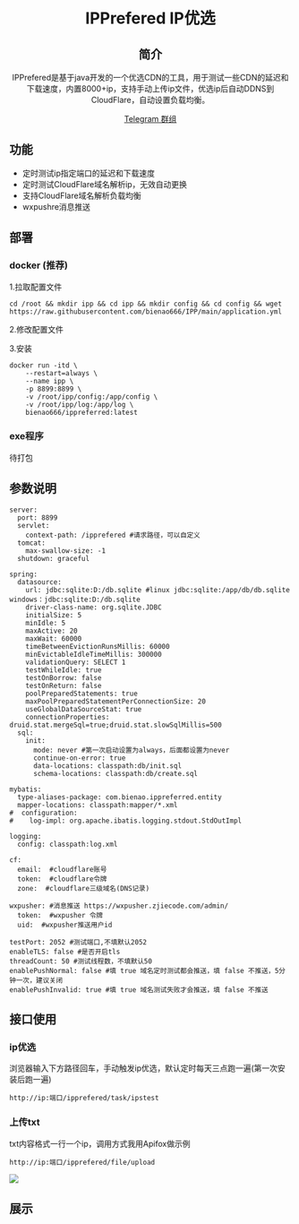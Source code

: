 <div align="center">

# IPPrefered IP优选

## 简介
IPPrefered是基于java开发的一个优选CDN的工具，用于测试一些CDN的延迟和下载速度，内置8000+ip，支持手动上传ip文件，优选ip后自动DDNS到CloudFlare，自动设置负载均衡。

[Telegram 群组](https://t.me/bienao_airport)
</div>

## 功能
* 定时测试ip指定端口的延迟和下载速度
* 定时测试CloudFlare域名解析ip，无效自动更换
* 支持CloudFlare域名解析负载均衡
* wxpushre消息推送

## 部署

###  docker (推荐)
1.拉取配置文件
```
cd /root && mkdir ipp && cd ipp && mkdir config && cd config && wget https://raw.githubusercontent.com/bienao666/IPP/main/application.yml
```
2.修改配置文件

3.安装
```
docker run -itd \
	--restart=always \
	--name ipp \
	-p 8899:8899 \
	-v /root/ipp/config:/app/config \
	-v /root/ipp/log:/app/log \
	bienao666/ippreferred:latest
```

### exe程序
待打包

## 参数说明
```
server:
  port: 8899
  servlet:
    context-path: /ipprefered #请求路径，可以自定义
  tomcat:
    max-swallow-size: -1
  shutdown: graceful

spring:
  datasource:
    url: jdbc:sqlite:D:/db.sqlite #linux jdbc:sqlite:/app/db/db.sqlite  windows：jdbc:sqlite:D:/db.sqlite
    driver-class-name: org.sqlite.JDBC
    initialSize: 5
    minIdle: 5
    maxActive: 20
    maxWait: 60000
    timeBetweenEvictionRunsMillis: 60000
    minEvictableIdleTimeMillis: 300000
    validationQuery: SELECT 1
    testWhileIdle: true
    testOnBorrow: false
    testOnReturn: false
    poolPreparedStatements: true
    maxPoolPreparedStatementPerConnectionSize: 20
    useGlobalDataSourceStat: true
    connectionProperties: druid.stat.mergeSql=true;druid.stat.slowSqlMillis=500
  sql:
    init:
      mode: never #第一次启动设置为always，后面都设置为never
      continue-on-error: true
      data-locations: classpath:db/init.sql
      schema-locations: classpath:db/create.sql

mybatis:
  type-aliases-package: com.bienao.ippreferred.entity
  mapper-locations: classpath:mapper/*.xml
#  configuration:
#    log-impl: org.apache.ibatis.logging.stdout.StdOutImpl

logging:
  config: classpath:log.xml

cf:
  email:  #cloudflare账号
  token:  #cloudflare令牌
  zone:  #cloudflare三级域名(DNS记录)

wxpusher: #消息推送 https://wxpusher.zjiecode.com/admin/
  token:  #wxpusher 令牌
  uid:  #wxpusher推送用户id

testPort: 2052 #测试端口,不填默认2052
enableTLS: false #是否开启tls
threadCount: 50 #测试线程数，不填默认50
enablePushNormal: false #填 true 域名定时测试都会推送，填 false 不推送，5分钟一次，建议关闭
enablePushInvalid: true #填 true 域名测试失败才会推送，填 false 不推送
```
## 接口使用

### ip优选
浏览器输入下方路径回车，手动触发ip优选，默认定时每天三点跑一遍(第一次安装后跑一遍)
```
http://ip:端口/ipprefered/task/ipstest
```

### 上传txt
txt内容格式一行一个ip，调用方式我用Apifox做示例

```
http://ip:端口/ipprefered/file/upload
```

<img src="https://pic.sl.al/gdrive/pic/2023-06-17/648dd275aa7e5.png">

## 展示
